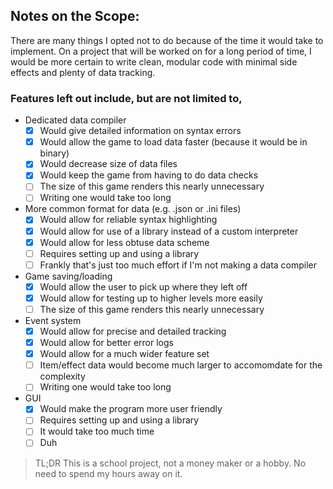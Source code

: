 ## Notes on the Scope:

There are many things I opted not to do because of the time it would take to implement. On a project that will be worked on for a long period of time, I would be more certain to write clean, modular code with minimal side effects and plenty of data tracking.

### Features left out include, but are not limited to,

+ Dedicated data compiler
    + [x] Would give detailed information on syntax errors
    + [x] Would allow the game to load data faster (because it would be in binary)
    + [x] Would decrease size of data files
    + [x] Would keep the game from having to do data checks
    + [ ] The size of this game renders this nearly unnecessary
    + [ ] Writing one would take too long
+ More common format for data (e.g. .json or .ini files)
    + [x] Would allow for reliable syntax highlighting
    + [x] Would allow for use of a library instead of a custom interpreter
    + [x] Would allow for less obtuse data scheme
    + [ ] Requires setting up and using a library
    + [ ] Frankly that's just too much effort if I'm not making a data compiler
+ Game saving/loading
    + [x] Would allow the user to pick up where they left off
    + [x] Would allow for testing up to higher levels more easily
    + [ ] The size of this game renders this nearly unnecessary
+ Event system
    + [x] Would allow for precise and detailed tracking
    + [x] Would allow for better error logs
    + [x] Would allow for a much wider feature set
    + [ ] Item/effect data would become much larger to accomomdate for the complexity
    + [ ] Writing one would take too long
+ GUI
    + [x] Would make the program more user friendly
    + [ ] Requires setting up and using a library
    + [ ] It would take too much time
    + [ ] Duh

> TL;DR
> This is a school project, not a money maker or a hobby.
> No need to spend my hours away on it.